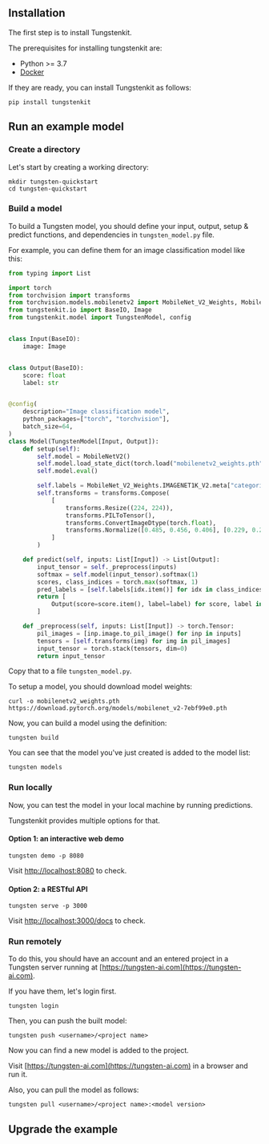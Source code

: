 ## Installation

The first step is to install Tungstenkit.

The prerequisites for installing tungstenkit are:

- Python >= 3.7
- [Docker](https://docs.docker.com/engine/install/)

If they are ready, you can install Tungstenkit as follows:

```shell
pip install tungstenkit
```
## Run an example model
### Create a directory
Let's start by creating a working directory:
```shell
mkdir tungsten-quickstart
cd tungsten-quickstart
```

### Build a model

To build a Tungsten model, you should define your input, output, setup & predict functions, and dependencies in ``tungsten_model.py`` file.

For example, you can define them for an image classification model like this:
```python
from typing import List

import torch
from torchvision import transforms
from torchvision.models.mobilenetv2 import MobileNet_V2_Weights, MobileNetV2
from tungstenkit.io import BaseIO, Image
from tungstenkit.model import TungstenModel, config


class Input(BaseIO):
    image: Image


class Output(BaseIO):
    score: float
    label: str


@config(
    description="Image classification model",
    python_packages=["torch", "torchvision"],
    batch_size=64,
)
class Model(TungstenModel[Input, Output]):
    def setup(self):
        self.model = MobileNetV2()
        self.model.load_state_dict(torch.load("mobilenetv2_weights.pth"))
        self.model.eval()

        self.labels = MobileNet_V2_Weights.IMAGENET1K_V2.meta["categories"]
        self.transforms = transforms.Compose(
            [
                transforms.Resize((224, 224)),
                transforms.PILToTensor(),
                transforms.ConvertImageDtype(torch.float),
                transforms.Normalize([0.485, 0.456, 0.406], [0.229, 0.224, 0.225]),
            ]
        )

    def predict(self, inputs: List[Input]) -> List[Output]:
        input_tensor = self._preprocess(inputs)
        softmax = self.model(input_tensor).softmax(1)
        scores, class_indices = torch.max(softmax, 1)
        pred_labels = [self.labels[idx.item()] for idx in class_indices]
        return [
            Output(score=score.item(), label=label) for score, label in zip(scores, pred_labels)
        ]

    def _preprocess(self, inputs: List[Input]) -> torch.Tensor:
        pil_images = [inp.image.to_pil_image() for inp in inputs]
        tensors = [self.transforms(img) for img in pil_images]
        input_tensor = torch.stack(tensors, dim=0)
        return input_tensor
```
Copy that to a file ``tungsten_model.py``.


To setup a model, you should download model weights:
```
curl -o mobilenetv2_weights.pth https://download.pytorch.org/models/mobilenet_v2-7ebf99e0.pth
```

Now, you can build a model using the definition:
```shell
tungsten build
```

You can see that the model you've just created is added to the model list:
```shell
tungsten models
```


### Run locally
Now, you can test the model in your local machine by running predictions.

Tungstenkit provides multiple options for that.

#### Option 1: an interactive web demo
```
tungsten demo -p 8080
```
Visit [http://localhost:8080](http://localhost:8080) to check.

#### Option 2: a RESTful API
```
tungsten serve -p 3000
```
Visit [http://localhost:3000/docs](http://localhost:3000/docs) to check.

### Run remotely
To do this, you should have an account and an entered project in a Tungsten server running at [https://tungsten-ai.com](https://tungsten-ai.com).  

If you have them, let's login first.
```shell
tungsten login
```

Then, you can push the built model:
```shell
tungsten push <username>/<project name>
```

Now you can find a new model is added to the project.

Visit [https://tungsten-ai.com](https://tungsten-ai.com) in a browser and run it.

Also, you can pull the model as follows:
```
tungsten pull <username>/<project name>:<model version>
```
## Upgrade the example
<!-- ## Use GPUs
To run GPU models locally, [nvidia-docker](https://docs.nvidia.com/datacenter/cloud-native/container-toolkit/install-guide.html#docker) should be installed. -->